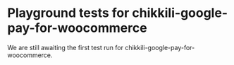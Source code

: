# Playground tests for chikkili-google-pay-for-woocommerce
We are still awaiting the first test run for chikkili-google-pay-for-woocommerce.
